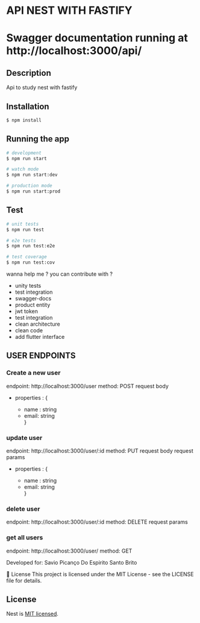 # API NEST WITH FASTIFY

# Swagger documentation running at http://localhost:3000/api/

## Description

Api to study nest with fastify

## Installation

```bash
$ npm install
```

## Running the app

```bash
# development
$ npm run start

# watch mode
$ npm run start:dev

# production mode
$ npm run start:prod
```

## Test

```bash
# unit tests
$ npm run test

# e2e tests
$ npm run test:e2e

# test coverage
$ npm run test:cov
```

wanna help me ? you can contribute with ?

- unity tests
- test integration
- swagger-docs
- product entity
- jwt token
- test integration
- clean architecture
- clean code
- add flutter interface



## USER ENDPOINTS

### Create a new user
endpoint: http://localhost:3000/user
method: POST
request body


- properties : {

    - name : string 
    - email: string     
}


### update user
endpoint: http://localhost:3000/user/:id
method: PUT
request body
request params


- properties : {

    - name : string 
    - email: string     
}



### delete user
endpoint: http://localhost:3000/user/:id
method: DELETE
request params


### get all users
endpoint: http://localhost:3000/user/
method: GET

Developed for: Savio Picanço Do Espirito Santo Brito

📝 License
This project is licensed under the MIT License - see the LICENSE file for details.


## License

Nest is [MIT licensed](LICENSE).
